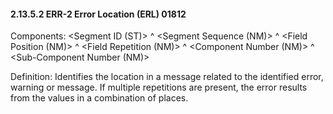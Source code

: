 #### 2.13.5.2 ERR-2 Error Location (ERL) 01812

Components: &lt;Segment ID (ST)> ^ &lt;Segment Sequence (NM)> ^ &lt;Field Position (NM)> ^ &lt;Field Repetition (NM)> ^ &lt;Component Number (NM)> ^ &lt;Sub-Component Number (NM)>

Definition: Identifies the location in a message related to the identified error, warning or message. If multiple repetitions are present, the error results from the values in a combination of places.
